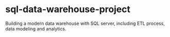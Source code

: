 # sql-data-warehouse-project
Building a modern data warehouse with SQL server, including ETL process, data modeling and analytics.
